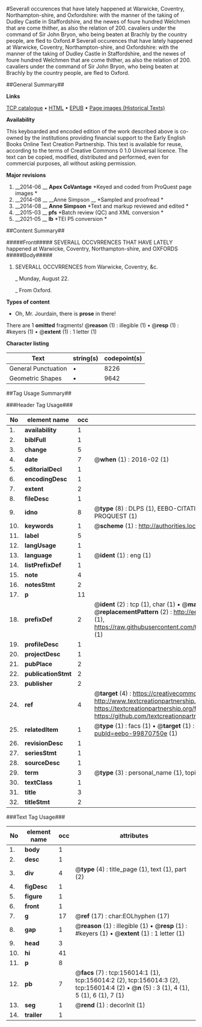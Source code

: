 #Severall occurences that have lately happened at Warwicke, Coventry, Northampton-shire, and Oxfordshire: with the manner of the taking of Dudley Castle in Staffordshire, and the newes of foure hundred Welchmen that are come thither, as also the relation of 200. cavaliers under the command of Sir John Bryon, who being beaten at Brachly by the country people, are fled to Oxford.#
Severall occurences that have lately happened at Warwicke, Coventry, Northampton-shire, and Oxfordshire: with the manner of the taking of Dudley Castle in Staffordshire, and the newes of foure hundred Welchmen that are come thither, as also the relation of 200. cavaliers under the command of Sir John Bryon, who being beaten at Brachly by the country people, are fled to Oxford.

##General Summary##

**Links**

[TCP catalogue](http://www.ota.ox.ac.uk/tcp/)  • 
[HTML](http://tei.it.ox.ac.uk/tcp/Texts-HTML/free/A92/A92988.html)  • 
[EPUB](http://tei.it.ox.ac.uk/tcp/Texts-EPUB/free/A92/A92988.epub) • 
[Page images (Historical Texts)](https://historicaltexts.jisc.ac.uk/eebo-99870750e)

**Availability**

This keyboarded and encoded edition of the work described above is co-owned by the
    institutions providing financial support to the Early English Books Online Text Creation
    Partnership. This text is available for reuse, according to the terms of  Creative Commons 0 1.0 Universal
    licence. The text can be copied, modified, distributed and performed, even for commercial
    purposes, all without asking permission.

**Major revisions**

1. __2014-06 __ __Apex CoVantage__ *Keyed and coded from ProQuest page images *
1. __2014-08 __ __Anne Simpson __ *Sampled and proofread *
1. __2014-08 __ __Anne Simpson__ *Text and markup reviewed and edited *
1. __2015-03 __ __pfs__ *Batch review (QC) and XML conversion *
1. __2021-05 __ __lb__ *TEI P5 conversion *

##Content Summary##

#####Front#####
SEVERALL OCCVRRENCES THAT HAVE LATELY happened at Warwicke, Coventry, Northampton-shire, and OXFORDS
#####Body#####

1. SEVERALL OCCVRRENCES from Warwicke, Coventry, &c.

    _ Munday, August 22.

    _ From Oxford.

**Types of content**

  * Oh, Mr. Jourdain, there is **prose** in there!

There are 1 **omitted** fragments! 
 @__reason__ (1) : illegible (1)  •  @__resp__ (1) : #keyers (1)  •  @__extent__ (1) : 1 letter (1)

**Character listing**


|Text|string(s)|codepoint(s)|
|---|---|---|
|General Punctuation|•|8226|
|Geometric Shapes|▪|9642|

##Tag Usage Summary##

###Header Tag Usage###

|No|element name|occ|attributes|
|---|---|---|---|
|1.|__availability__|1||
|2.|__biblFull__|1||
|3.|__change__|5||
|4.|__date__|7| @__when__ (1) : 2016-02 (1)|
|5.|__editorialDecl__|1||
|6.|__encodingDesc__|1||
|7.|__extent__|2||
|8.|__fileDesc__|1||
|9.|__idno__|8| @__type__ (8) : DLPS (1), EEBO-CITATION (1), VID (1), EEBO-PROQUEST (1), STC (3), PROQUEST (1)|
|10.|__keywords__|1| @__scheme__ (1) : http://authorities.loc.gov/ (1)|
|11.|__label__|5||
|12.|__langUsage__|1||
|13.|__language__|1| @__ident__ (1) : eng (1)|
|14.|__listPrefixDef__|1||
|15.|__note__|4||
|16.|__notesStmt__|2||
|17.|__p__|11||
|18.|__prefixDef__|2| @__ident__ (2) : tcp (1), char (1)  •  @__matchPattern__ (2) : ([0-9\-]+):([0-9IVX]+) (1), (.+) (1)  •  @__replacementPattern__ (2) : http://eebo.chadwyck.com/downloadtiff?vid=$1&page=$2 (1), https://raw.githubusercontent.com/textcreationpartnership/Texts/master/tcpchars.xml#$1 (1)|
|19.|__profileDesc__|1||
|20.|__projectDesc__|1||
|21.|__pubPlace__|2||
|22.|__publicationStmt__|2||
|23.|__publisher__|2||
|24.|__ref__|4| @__target__ (4) : https://creativecommons.org/publicdomain/zero/1.0/ (1), http://www.textcreationpartnership.org/docs/. (1), https://textcreationpartnership.org/faq/#faq05 (1), https://github.com/textcreationpartnership (1)|
|25.|__relatedItem__|1| @__type__ (1) : facs (1)  •  @__target__ (1) : https://data.historicaltexts.jisc.ac.uk/view?pubId=eebo-99870750e (1)|
|26.|__revisionDesc__|1||
|27.|__seriesStmt__|1||
|28.|__sourceDesc__|1||
|29.|__term__|3| @__type__ (3) : personal_name (1), topical_term (1), geographic_name (1)|
|30.|__textClass__|1||
|31.|__title__|3||
|32.|__titleStmt__|2||


###Text Tag Usage###

|No|element name|occ|attributes|
|---|---|---|---|
|1.|__body__|1||
|2.|__desc__|1||
|3.|__div__|4| @__type__ (4) : title_page (1), text (1), part (2)|
|4.|__figDesc__|1||
|5.|__figure__|1||
|6.|__front__|1||
|7.|__g__|17| @__ref__ (17) : char:EOLhyphen (17)|
|8.|__gap__|1| @__reason__ (1) : illegible (1)  •  @__resp__ (1) : #keyers (1)  •  @__extent__ (1) : 1 letter (1)|
|9.|__head__|3||
|10.|__hi__|41||
|11.|__p__|8||
|12.|__pb__|7| @__facs__ (7) : tcp:156014:1 (1), tcp:156014:2 (2), tcp:156014:3 (2), tcp:156014:4 (2)  •  @__n__ (5) : 3 (1), 4 (1), 5 (1), 6 (1), 7 (1)|
|13.|__seg__|1| @__rend__ (1) : decorInit (1)|
|14.|__trailer__|1||
